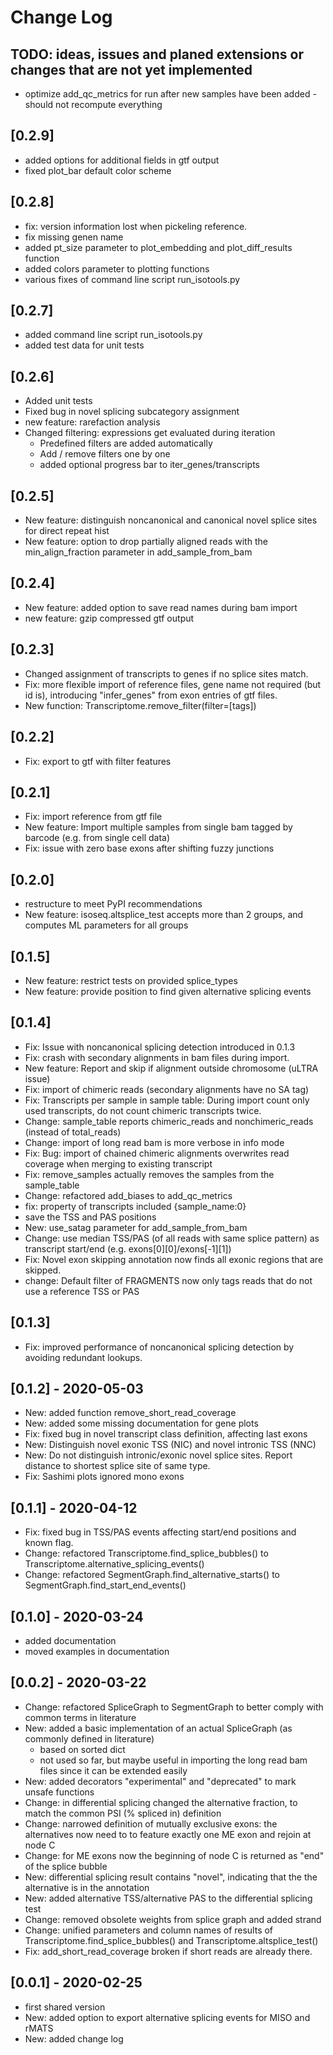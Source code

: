 # Change Log

## TODO: ideas, issues and planed extensions or changes that are not yet implemented
* optimize add_qc_metrics for run after new samples have been added - should not recompute everything

## [0.2.9]
* added options for additional fields in gtf output
* fixed plot_bar default color scheme

## [0.2.8]
* fix: version information lost when pickeling reference.
* fix missing genen name
* added pt_size parameter to plot_embedding and plot_diff_results function
* added colors parameter to plotting functions
* various fixes of command line script run_isotools.py


## [0.2.7]
* added command line script run_isotools.py
* added test data for unit tests 


## [0.2.6]
* Added unit tests
* Fixed bug in novel splicing subcategory assignment
* new feature: rarefaction analysis
* Changed filtering: expressions get evaluated during iteration
    * Predefined filters are added automatically
    * Add / remove filters one by one
    * added optional progress bar to iter_genes/transcripts

## [0.2.5]
* New feature: distinguish noncanonical and canonical novel splice sites for direct repeat hist
* New feature: option to drop partially aligned reads with the min_align_fraction parameter in add_sample_from_bam

## [0.2.4]
* New feature: added option to save read names during bam import
* new feature: gzip compressed gtf output

## [0.2.3]
* Changed assignment of transcripts to genes if no splice sites match.
* Fix: more flexible import of reference files, gene name not required (but id is), introducing "infer_genes" from exon entries of gtf files.
* New function: Transcriptome.remove_filter(filter=[tags])

## [0.2.2]
* Fix: export to gtf with filter features

## [0.2.1]
* Fix: import reference from gtf file
* New feature: Import multiple samples from single bam tagged by barcode (e.g. from single cell data)
* Fix: issue with zero base exons after shifting fuzzy junctions


## [0.2.0]
* restructure to meet PyPI recommendations
* New feature: isoseq.altsplice_test accepts more than 2 groups, and computes ML parameters for all groups

## [0.1.5]
* New feature: restrict tests on provided splice_types
* New feature: provide position to find given alternative splicing events

## [0.1.4]
* Fix: Issue with noncanonical splicing detection introduced in 0.1.3
* Fix: crash with secondary alignments in bam files during import.
* New feature: Report and skip if alignment outside chromosome (uLTRA issue)
* Fix: import of chimeric reads (secondary alignments have no SA tag)
* Fix: Transcripts per sample in sample table: During import count only used transcripts, do not count chimeric transcripts twice. 
* Change: sample_table reports chimeric_reads and nonchimeric_reads (instead of total_reads)
* Change: import of long read bam is more verbose in info mode
* Fix: Bug: import of chained chimeric alignments overwrites read coverage when merging to existing transcript
* Fix: remove_samples actually removes the samples from the sample_table
* Change: refactored add_biases to add_qc_metrics
* fix: property of transcripts included {sample_name:0}
* save the TSS and PAS positions
* New: use_satag parameter for add_sample_from_bam 
* Change: use median TSS/PAS (of all reads with same splice pattern) as transcript start/end (e.g. exons[0][0]/exons[-1][1])
* Fix: Novel exon skipping annotation now finds all exonic regions that are skipped.
* change: Default filter of FRAGMENTS now only tags reads that do not use a reference TSS or PAS
## [0.1.3]
* Fix: improved performance of noncanonical splicing detection by avoiding redundant lookups. 


## [0.1.2] - 2020-05-03

* New: added function remove_short_read_coverage
* New: added some missing documentation for gene plots
* Fix: fixed bug in novel transcript class definition, affecting last exons
* New: Distinguish novel exonic TSS (NIC) and novel intronic TSS (NNC)
* New: Do not distinguish intronic/exonic novel splice sites. Report distance to shortest splice site of same type.
* Fix: Sashimi plots ignored mono exons


## [0.1.1] - 2020-04-12

* Fix: fixed bug in TSS/PAS events affecting start/end positions and known flag.
* Change: refactored Transcriptome.find_splice_bubbles() to Transcriptome.alternative_splicing_events()
* Change: refactored SegmentGraph.find_alternative_starts() to SegmentGraph.find_start_end_events()

## [0.1.0] - 2020-03-24

* added documentation
* moved examples in documentation

## [0.0.2] - 2020-03-22
* Change: refactored SpliceGraph to SegmentGraph to better comply with common terms in literature
* New: added a basic implementation of an actual SpliceGraph (as commonly defined in literature) 
    * based on sorted dict
    * not used so far, but maybe useful in importing the long read bam files since it can be extended easily
* New: added decorators "experimental" and "deprecated" to mark unsafe functions 
* Change: in differential splicing changed the alternative fraction, to match the common PSI (% spliced in) definition
* Change: narrowed definition of mutually exclusive exons: the alternatives now need to to feature exactly one ME exon and rejoin at node C
* Change: for ME exons now the beginning of node C is returned as "end" of the splice bubble
* New: differential splicing result contains "novel", indicating that the the alternative is in the annotation 
* New: added alternative TSS/alternative PAS to the differential splicing test
* Change: removed obsolete weights from splice graph and added strand
* Change: unified parameters and column names of results of Transcriptome.find_splice_bubbles() and Transcriptome.altsplice_test()
* Fix: add_short_read_coverage broken if short reads are already there. 


## [0.0.1] - 2020-02-25
* first shared version
* New: added option to export alternative splicing events for MISO and rMATS
* New: added change log

